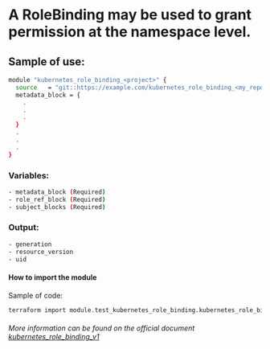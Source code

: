 # A RoleBinding may be used to grant permission at the namespace level.

## Sample of use:

```bash
module "kubernetes_role_binding_<project>" {
  source   = "git::https://example.com/kubernetes_role_binding_<my_repo>.git"
  metadata_block = {
    .
    .
    .
  }
  .
  .
  .
}
```

### Variables:

```bash
- metadata_block (Required)
- role_ref_block (Required)
- subject_blocks (Required)
```

### Output:

```bash
- generation
- resource_version
- uid
```

#### How to import the module

Sample of code:

````bash
terraform import module.test_kubernetes_role_binding.kubernetes_role_binding_v1.role_binding_v1 default/example_role_binding
````

###### More information can be found on the official document [kubernetes_role_binding_v1](https://registry.terraform.io/providers/hashicorp/kubernetes/latest/docs/resources/role_binding_v1)